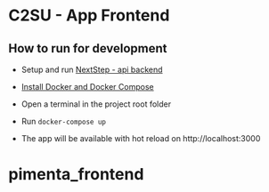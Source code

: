 # C2SU - App Frontend

## How to run for development

- Setup and run [NextStep - api backend](https://bitbucket.org/pimenta-group/nextstep_backend_rails/src/master/)

- [Install Docker and Docker Compose](https://docs.docker.com/install/)

- Open a terminal in the project root folder

- Run `docker-compose up`

- The app will be available with hot reload on http://localhost:3000
# pimenta_frontend
